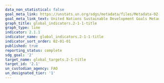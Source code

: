 ```yaml
---
data_non_statistical: false
goal_meta_link: https://unstats.un.org/sdgs/metadata/files/Metadata-02-01-01.pdf
goal_meta_link_text: United Nations Sustainable Development Goals Metadata (pdf 232kB)
graph_title: global_indicators.2-1-1-title
graph_type: line
indicator: 2.1.1
indicator_name: global_indicators.2-1-1-title
indicator_sort_order: 02-01-01
published: true
reporting_status: complete
sdg_goal: '2'
target_name: global_targets.2-1-title
target_id: '2.1'
un_custodian_agency: FAO
un_designated_tier: '1'
---
```

